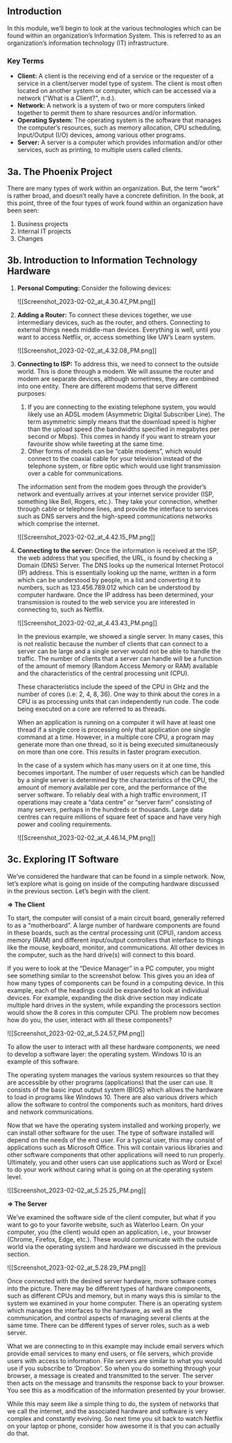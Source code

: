 ## Introduction

In this module, we’ll begin to look at the various technologies which can be found within an organization’s Information System. This is referred to as an organization’s information technology (IT) infrastructure.

### Key Terms

- **Client:** A client is the receiving end of a service or the requester of a service in a client/server model type of system. The client is most often located on another system or computer, which can be accessed via a network ("What is a Client?", n.d.).
- **Network:** A network is a system of two or more computers linked together to permit them to share resources and/or information.
- **Operating System:** The operating system is the software that manages the computer’s resources, such as memory allocation, CPU scheduling, Input/Output (I/O) devices, among various other programs.
- **Server:** A server is a computer which provides information and/or other services, such as printing, to multiple users called clients.

  

## 3a. The Phoenix Project

There are many types of work within an organization. But, the term “work” is rather broad, and doesn’t really have a concrete definition. In the book, at this point, three of the four types of work found within an organization have been seen:

1. Business projects
2. Internal IT projects
3. Changes

## 3b. Introduction to Information Technology Hardware

1. **Personal Computing:** Consider the following devices:
    
    ![[Screenshot_2023-02-02_at_4.30.47_PM.png]]
    
2. **Adding a Router:** To connect these devices together, we use intermediary devices, such as the router, and others. Connecting to external things needs middle-man devices. Everything is well, until you want to access Netflix, or, access something like UW’s Learn system.
    
    ![[Screenshot_2023-02-02_at_4.32.08_PM.png]]
    
3. **Connecting to ISP:** To address this, we need to connect to the outside world. This is done through a modem. We will assume the router and modem are separate devices, although sometimes, they are combined into one entity. There are different modems that serve different purposes:
    
    1. If you are connecting to the existing telephone system, you would likely use an ADSL modem (Asymmetric Digital Subscriber Line). The term asymmetric simply means that the download speed is higher than the upload speed (the bandwidths specified in megabytes per second or Mbps). This comes in handy if you want to stream your favourite show while tweeting at the same time.
    2. Other forms of models can be “cable modems”, which would connect to the coaxial cable for your television instead of the telephone system, or fibre optic which would use light transmission over a cable for communications.
    
    The information sent from the modem goes through the provider’s network and eventually arrives at your internet service provider (ISP, something like Bell, Rogers, etc.). They take your connection, whether through cable or telephone lines, and provide the interface to services such as DNS servers and the high-speed communications networks which comprise the internet.
    
    ![[Screenshot_2023-02-02_at_4.42.15_PM.png]]
    
4. **Connecting to the server:** Once the information is received at the ISP, the web address that you specified, the URL, is found by checking a Domain (DNS) Server. The DNS looks up the numerical Internet Protocol (IP) address. This is essentially looking up the name, written in a form which can be understood by people, in a list and converting it to numbers, such as 123.456.789.012 which can be understood by computer hardware. Once the IP address has been determined, your transmission is routed to the web service you are interested in connecting to, such as Netflix.
    
    ![[Screenshot_2023-02-02_at_4.43.43_PM.png]]
    
      
    
    In the previous example, we showed a single server. In many cases, this is not realistic because the number of clients that can connect to a server can be large and a single server would not be able to handle the traffic. The number of clients that a server can handle will be a function of the amount of memory (Random Access Memory or RAM) available and the characteristics of the central processing unit (CPU).
    
    These characteristics include the speed of the CPU in GHz and the number of cores (i.e: 2, 4, 8, 36). One way to think about the cores in a CPU is as processing units that can independently run code. The code being executed on a core are referred to as threads.
    
    When an application is running on a computer it will have at least one thread if a single core is processing only that application one single command at a time. However, in a multiple core CPU, a program may generate more than one thread, so it is being executed simultaneously on more than one core. This results in faster program execution.
    
    In the case of a system which has many users on it at one time, this becomes important. The number of user requests which can be handled by a single server is determined by the characteristics of the CPU, the amount of memory available per core, and the performance of the server software. To reliably deal with a high traffic environment, IT operations may create a “data centre” or “server farm” consisting of many servers, perhaps in the hundreds or thousands. Large data centres can require millions of square feet of space and have very high power and cooling requirements.
    
    ![[Screenshot_2023-02-02_at_4.46.14_PM.png]]
    

## 3c. Exploring IT Software

We’ve considered the hardware that can be found in a simple network. Now, let’s explore what is going on inside of the computing hardware discussed in the previous section. Let’s begin with the client.

  

**⇒ The Client**

To start, the computer will consist of a main circuit board, generally referred to as a “motherboard”. A large number of hardware components are found in these boards, such as the central processing unit (CPU), random access memory (RAM) and different input/output controllers that interface to things like the mouse, keyboard, monitor, and communications. All other devices in the computer, such as the hard drive(s) will connect to this board.

  

If you were to look at the “Device Manager” in a PC computer, you might see something similar to the screenshot below. This gives you an idea of how many types of components can be found in a computing device. In this example, each of the headings could be expanded to look at individual devices. For example, expanding the disk drive section may indicate multiple hard drives in the system, while expanding the processors section would show the 8 cores in this computer CPU. The problem now becomes how do you, the user, interact with all these components?

  

![[Screenshot_2023-02-02_at_5.24.57_PM.png]]

  

To allow the user to interact with all these hardware components, we need to develop a software layer: the operating system. Windows 10 is an example of this software.

The operating system manages the various system resources so that they are accessible by other programs (applications) that the user can use. It consists of the basic input output system (BIOS) which allows the hardware to load in programs like Windows 10. There are also various drivers which allow the software to control the components such as monitors, hard drives and network communications.

Now that we have the operating system installed and working properly, we can install other software for the user. The type of software installed will depend on the needs of the end user. For a typical user, this may consist of applications such as Microsoft Office. This will contain various libraries and other software components that other applications will need to run properly. Ultimately, you and other users can use applications such as Word or Excel to do your work without caring what is going on at the operating system level.

![[Screenshot_2023-02-02_at_5.25.25_PM.png]]

  

**⇒ The Server**

We’ve examined the software side of the client computer, but what if you want to go to your favorite website, such as Waterloo Learn. On your computer, you (the client) would open an application, i.e., your browser (Chrome, Firefox, Edge, etc.). These would communicate with the outside world via the operating system and hardware we discussed in the previous section.

![[Screenshot_2023-02-02_at_5.28.29_PM.png]]

Once connected with the desired server hardware, more software comes into the picture. There may be different types of hardware components, such as different CPUs and memory, but in many ways this is similar to the system we examined in your home computer. There is an operating system which manages the interfaces to the hardware, as well as the communication, and control aspects of managing several clients at the same time. There can be different types of server roles, such as a web server.

What we are connecting to in this example may include email servers which provide email services to many end users, or file servers, which provide users with access to information. File servers are similar to what you would use if you subscribe to ‘Dropbox’. So when you do something through your browser, a message is created and transmitted to the server. The server then acts on the message and transmits the response back to your browser. You see this as a modification of the information presented by your browser.

While this may seem like a simple thing to do, the system of networks that we call the internet, and the associated hardware and software is very complex and constantly evolving. So next time you sit back to watch Netflix on your laptop or phone, consider how awesome it is that you can actually do that.